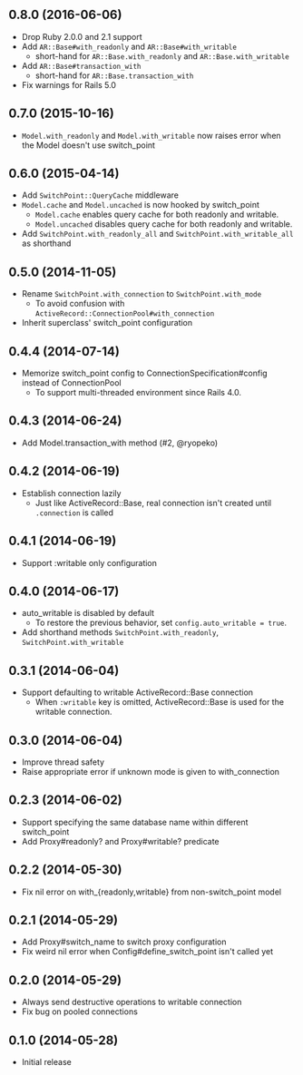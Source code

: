 ## 0.8.0 (2016-06-06)
- Drop Ruby 2.0.0 and 2.1 support
- Add `AR::Base#with_readonly` and `AR::Base#with_writable`
    - short-hand for `AR::Base.with_readonly` and `AR::Base.with_writable`
- Add `AR::Base#transaction_with`
    - short-hand for `AR::Base.transaction_with`
- Fix warnings for Rails 5.0

## 0.7.0 (2015-10-16)
- `Model.with_readonly` and `Model.with_writable` now raises error when the Model doesn't use switch_point

## 0.6.0 (2015-04-14)
- Add `SwitchPoint::QueryCache` middleware
- `Model.cache` and `Model.uncached` is now hooked by switch_point
    - `Model.cache` enables query cache for both readonly and writable.
    - `Model.uncached` disables query cache for both readonly and writable.
- Add `SwitchPoint.with_readonly_all` and `SwitchPoint.with_writable_all` as shorthand

## 0.5.0 (2014-11-05)
- Rename `SwitchPoint.with_connection` to `SwitchPoint.with_mode`
    - To avoid confusion with `ActiveRecord::ConnectionPool#with_connection`
- Inherit superclass' switch_point configuration

## 0.4.4 (2014-07-14)
- Memorize switch_point config to ConnectionSpecification#config instead of ConnectionPool
    - To support multi-threaded environment since Rails 4.0.

## 0.4.3 (2014-06-24)
- Add Model.transaction_with method (#2, @ryopeko)

## 0.4.2 (2014-06-19)
- Establish connection lazily
    - Just like ActiveRecord::Base, real connection isn't created until `.connection` is called

## 0.4.1 (2014-06-19)
- Support :writable only configuration

## 0.4.0 (2014-06-17)
- auto_writable is disabled by default
    - To restore the previous behavior, set `config.auto_writable = true`.
- Add shorthand methods `SwitchPoint.with_readonly`, `SwitchPoint.with_writable`

## 0.3.1 (2014-06-04)
- Support defaulting to writable ActiveRecord::Base connection
    - When `:writable` key is omitted, ActiveRecord::Base is used for the writable connection.

## 0.3.0 (2014-06-04)
- Improve thread safety
- Raise appropriate error if unknown mode is given to with_connection

## 0.2.3 (2014-06-02)
- Support specifying the same database name within different switch_point
- Add Proxy#readonly? and Proxy#writable? predicate

## 0.2.2 (2014-05-30)
- Fix nil error on with_{readonly,writable} from non-switch_point model

## 0.2.1 (2014-05-29)
- Add Proxy#switch_name to switch proxy configuration
- Fix weird nil error when Config#define_switch_point isn't called yet

## 0.2.0 (2014-05-29)
- Always send destructive operations to writable connection
- Fix bug on pooled connections

## 0.1.0 (2014-05-28)
- Initial release
